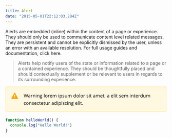 ```yaml
---
title: Alert
date: "2015-05-01T22:12:03.284Z"
---
```


Alerts are embedded (inline) within the content of a page or experience. They should only be used to communicate content level related messages. They are persistent and cannot be explicitly dismissed by the user, unless an error with an available resolution. For full usage guides and documentation, click here.

> Alerts help notify users of the state or information related to a page or a contained experience. They should be
> thoughtfully placed and should contextually supplement or be relevant to users in regards to its surrounding
> experience.

![Alert](./alert.png)

```js
function helloWorld() {
  console.log("Hello World!")
}
```
